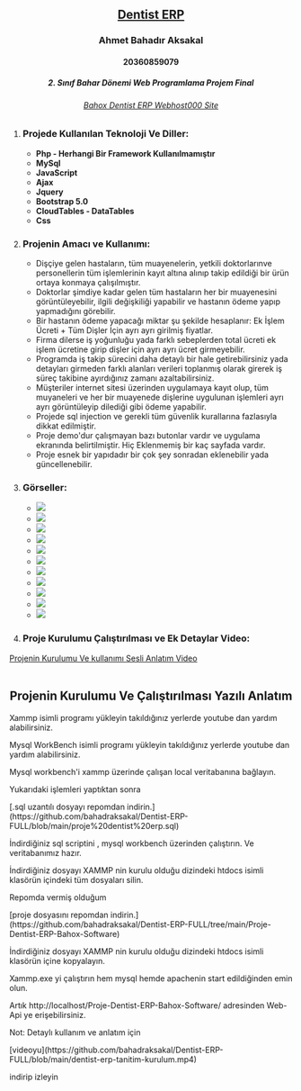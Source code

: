 <h2 align="center"><a href="https://bahoxdentisterp.000webhostapp.com/">Dentist ERP</a></h2>
<h3 align="center" color="Darkblue">Ahmet Bahadır Aksakal</h3>
<h4 align="center" color="Darkblue">20360859079</h4>
<h5 align="center" color="Darkblue">2. Sınıf Bahar Dönemi Web Programlama Projem Final</h5>
<h6 align="center" color="Darkblue"><a href="https://bahoxdentisterp.000webhostapp.com/">Bahox Dentist ERP Webhost000 Site</a></h6>

<ol>
  <li>
      <h3 color="Red">Projede Kullanılan Teknoloji Ve Diller:</h3>
      <ul>
        <li><strong> Php - Herhangi Bir Framework Kullanılmamıştır</strong></li>
        <li><strong> MySql</strong></li>
        <li><strong> JavaScript</strong></li>
        <li><strong> Ajax</strong></li>
        <li><strong> Jquery</strong></li>
        <li><strong> Bootstrap 5.0</strong></li>
        <li><strong> CloudTables - DataTables</strong></li>
        <li><strong> Css</strong></li>
      </ul>
  </li>
   <li>
      <h3 color="Red">Projenin Amacı ve Kullanımı: </h3>
      <ul>
        <li>Dişçiye gelen hastaların, tüm muayenelerin, yetkili doktorlarınve personellerin tüm işlemlerinin kayıt altına alınıp takip edildiği bir ürün ortaya konmaya çalışılmıştır.</li>
        <li>Doktorlar şimdiye kadar gelen tüm hastaların her bir muayenesini görüntüleyebilir, ilgili değişkiliği yapabilir ve hastanın ödeme yapıp yapmadığını görebilir.</li>
        <li>Bir hastanın ödeme yapacağı miktar şu şekilde hesaplanır: Ek İşlem Ücreti + Tüm Dişler İçin ayrı ayrı girilmiş fiyatlar.</li>
        <li>Firma dilerse iş yoğunluğu yada farklı sebeplerden total ücreti  ek işlem ücretine girip dişler için ayrı ayrı ücret girmeyebilir.</li>
        <li>Programda iş takip sürecini daha detaylı bir hale getirebilirsiniz yada detayları girmeden farklı alanları verileri toplanmış olarak girerek iş süreç takibine ayırdığınız zamanı azaltabilirsiniz.</li>
        <li>Müşteriler internet sitesi üzerinden uygulamaya kayıt olup, tüm muyaneleri ve her bir muayenede dişlerine uygulunan işlemleri ayrı ayrı görüntüleyip dilediği gibi ödeme yapabilir.</li>
        <li>Projede sql injection ve gerekli tüm güvenlik kurallarına fazlasıyla dikkat edilmiştir.</li>
        <li>Proje demo'dur çalışmayan bazı butonlar vardır ve uygulama ekranında belirtilmiştir. Hiç Eklenmemiş bir kaç sayfada vardır.</li>
        <li>Proje esnek bir yapıdadır bir çok şey sonradan eklenebilir yada güncellenebilir.</li>
      </ul>
  </li>
  <li>
      <h3 color="Red">Görseller:</h3>
      <ul>
        <li><img src="proje-tanitim-img-video/dentist-erp-musteri-kayit.png"></li>
        <li><img src="proje-tanitim-img-video/dentist-erp-musteri-anasayfa.png"></li>
        <li><img src="proje-tanitim-img-video/dentist-erp-musteri-borcOdeme.png"></li>
        <li><img src="proje-tanitim-img-video/dentist-erp-musteri-borcOdemeErr.png"></li>        
        <li><img src="proje-tanitim-img-video/dentist-erp-yetkili-kayit.png"></li>
        <li><img src="proje-tanitim-img-video/dentist-erp-yetkili-anasayfa.png"></li>
        <li><img src="proje-tanitim-img-video/dentist-erp-yetkili-musGuncelle.png"></li>
        <li><img src="proje-tanitim-img-video/dentist-erp-yetkili-musGuncelleErr.png"></li>
        <li><img src="proje-tanitim-img-video/dentist-erp-yetkili-musSil.png"></li>
        <li><img src="proje-tanitim-img-video/dentist-erp-yetkili-musGit.png"></li>
        <li><img src="proje-tanitim-img-video/dentist-erp-yetkili-musDisDetay.png"></li>
      </ul>
  </li>
   <li>
      <h3 color="Red">Proje Kurulumu Çalıştırılması ve Ek Detaylar Video:</h3>
   </li>
 </ol  

 [Projenin Kurulumu Ve kullanımı Sesli Anlatım Video](https://github.com/bahadraksakal/Dentist-ERP-FULL/blob/main/dentist-erp-tanitim-kurulum.mp4)
 <br>
 <br>
 <h2 align="center" color="Darkblue">Projenin Kurulumu Ve Çalıştırılması Yazılı Anlatım</h2>
 <p>Xammp isimli programı yükleyin takıldığınız yerlerde youtube dan yardım alabilirsiniz.</p>
 <p>Mysql WorkBench isimli programı yükleyin takıldığınız yerlerde youtube dan yardım alabilirsiniz.</p>
 <p>Mysql workbench'i xammp üzerinde çalışan local veritabanına bağlayın.</p>
 <p>Yukarıdaki işlemleri yaptıktan sonra</p> [.sql uzantılı dosyayı repomdan indirin.](https://github.com/bahadraksakal/Dentist-ERP-FULL/blob/main/proje%20dentist%20erp.sql)
 <p>İndirdiğiniz sql scriptini , mysql workbench üzerinden çalıştırın. Ve veritabanımız hazır.</p>
 <p>İndirdiğiniz dosyayı XAMMP nin kurulu olduğu dizindeki htdocs isimli klasörün içindeki tüm dosyaları silin.</p>
 <p>Repomda vermiş olduğum </p>[proje dosyasını repomdan indirin.](https://github.com/bahadraksakal/Dentist-ERP-FULL/tree/main/Proje-Dentist-ERP-Bahox-Software)
 <p>İndirdiğiniz dosyayı XAMMP nin kurulu olduğu dizindeki htdocs isimli klasörün içine kopyalayın.</p>
 <p>Xammp.exe yi çalıştırın hem mysql hemde apachenin start edildiğinden emin olun. </p>
 <p>Artık http://localhost/Proje-Dentist-ERP-Bahox-Software/ adresinden Web-Api ye erişebilirsiniz.</p>
 <p>Not: Detaylı kullanım ve anlatım için</p> [videoyu](https://github.com/bahadraksakal/Dentist-ERP-FULL/blob/main/dentist-erp-tanitim-kurulum.mp4)<p>indirip izleyin</p>




    





